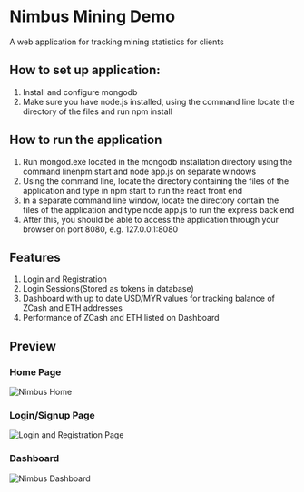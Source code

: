 # Nimbus Mining Demo
A web application for tracking mining statistics for clients

## How to set up application:
1. Install and configure mongodb
2. Make sure you have node.js installed, using the command line locate the directory of the files and run npm install

## How to run the application
1. Run mongod.exe located in the mongodb installation directory using the command linenpm start and node app.js on separate windows
2. Using the command line, locate the directory containing the files of the application and type in npm start to run the react front end
3. In a separate command line window, locate the directory contain the files of the application and type node app.js to run the express back end 
4. After this, you should be able to access the application through your browser on port 8080, e.g. 127.0.0.1:8080

## Features
1. Login and Registration
2. Login Sessions(Stored as tokens in database)
3. Dashboard with up to date USD/MYR values for tracking balance of ZCash and ETH addresses
4. Performance of ZCash and ETH listed on Dashboard

## Preview

### Home Page
![Nimbus Home](https://i.imgur.com/0HkcQNF.png)

### Login/Signup Page
![Login and Registration Page](https://i.imgur.com/kT01jm1.png)

### Dashboard
![Nimbus Dashboard](https://i.imgur.com/dcrLMcC.pngF)
